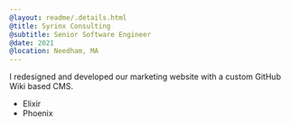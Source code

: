 ```yaml
---
@layout: readme/.details.html
@title: Syrinx Consulting
@subtitle: Senior Software Engineer
@date: 2021
@location: Needham, MA
---
```

I redesigned and developed our marketing website with a custom GitHub Wiki based
CMS.

- Elixir
- Phoenix
